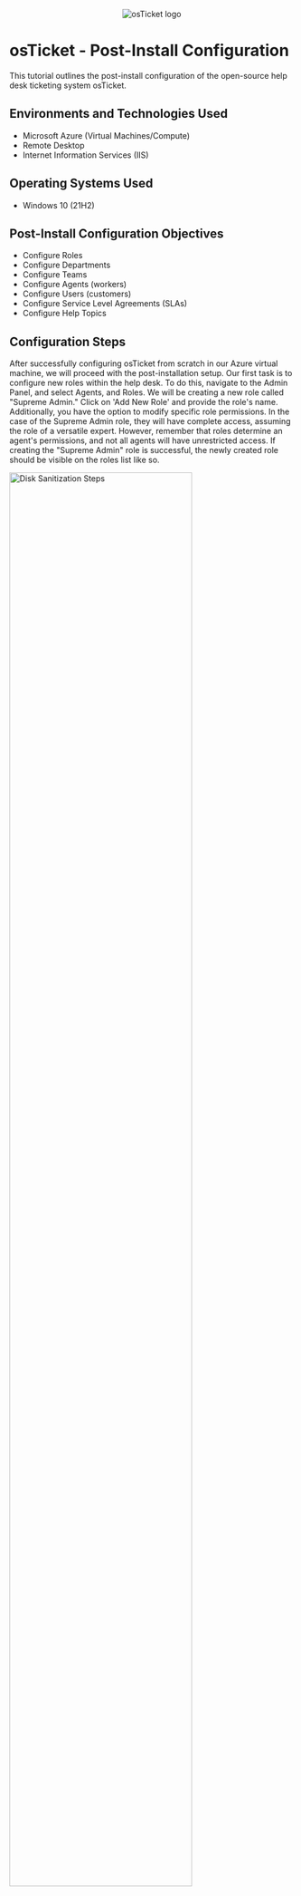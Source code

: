 <p align="center">
<img src="https://i.imgur.com/Clzj7Xs.png" alt="osTicket logo"/>
</p>

<h1>osTicket - Post-Install Configuration</h1>
This tutorial outlines the post-install configuration of the open-source help desk ticketing system osTicket.<br />

<h2>Environments and Technologies Used</h2>

- Microsoft Azure (Virtual Machines/Compute)
- Remote Desktop
- Internet Information Services (IIS)

<h2>Operating Systems Used </h2>

- Windows 10</b> (21H2)

<h2>Post-Install Configuration Objectives</h2>

- Configure Roles
- Configure Departments
- Configure Teams
- Configure Agents (workers)
- Configure Users (customers)
- Configure Service Level Agreements (SLAs)
- Configure Help Topics

<h2>Configuration Steps</h2>

<p>
After successfully configuring osTicket from scratch in our Azure virtual machine, we will proceed with the post-installation setup. Our first task is to configure new roles within the help desk. To do this, navigate to the Admin Panel, and select Agents, and Roles. We will be creating a new role called "Supreme Admin." Click on 'Add New Role' and provide the role's name. Additionally, you have the option to modify specific role permissions. In the case of the Supreme Admin role, they will have complete access, assuming the role of a versatile expert. However, remember that roles determine an agent's permissions, and not all agents will have unrestricted access. If creating the "Supreme Admin" role is successful, the newly created role should be visible on the roles list like so.
</p>
<p>
<img src="https://github.com/tsiensesvendomingos/post-install-config/assets/138411730/434783c8-af61-4c97-b41d-aeb19318a7b1" height="80%" width="80%" alt="Disk Sanitization Steps"/>
</p>
<br />

<p>
Next up, we will establish a new department. Click on the 'Departments' button located in the agent's tab. Every agent will be allocated to a particular department based on their assigned role in the helpdesk. In this scenario, we will create a department named "System Administrators," which will serve as the designated area for the Supreme Admins. Additional configurations like SLAs, managers, and email settings can be configured within the Departments tab.
</p>
<p>
<img src="https://github.com/tsiensesvendomingos/post-install-config/assets/138411730/cc9ed856-447f-40d5-ac56-40d96d3fa7b9" height="80%" width="80%" alt="Disk Sanitization Steps"/>
</p>
<br />

<p>
Once a new department is established, we will establish a fresh team. Teams enable the inclusion of agents from various departments, such as creating a help topic related to a specific product and assigning it to a team of specialized agents handling that particular product. To form a team, navigate to the "Agents" section and select "Teams." A Level I Support Team is already in place by default, so we will generate a Level II Team.
</p>
<p>
<img src="https://github.com/tsiensesvendomingos/post-install-config/assets/138411730/c2e971c8-9e31-4065-afc9-bae65d2b63e1" height="80%" width="80%" alt="Disk Sanitization Steps"/>
</p>
<br />
<p>
Our next step involves creating Agents, the staff members responsible for resolving helpdesk tickets. Agents are designated to specific departments and assume primary roles in handling tickets related to their assigned departments. Moreover, Agents may be granted access to additional departments beyond their own, with varying roles based on the department they belong to. The assignment of permissions, access, and team affiliations will be carried out within the Agents tab.
</p>
<p>
<img src="https://github.com/tsiensesvendomingos/post-install-config/assets/138411730/1396a32f-ca2d-42e2-b452-452b02486ce4" height="80%" width="80%" alt="Disk Sanitization Steps"/>
</p>
<br />
<p>
<img src="https://github.com/tsiensesvendomingos/post-install-config/assets/138411730/950b5625-2274-4400-acb5-17b6b7fa436f" height="80%" width="80%" alt="Disk Sanitization Steps"/>
</p>
<br />
<p>
Following that, we will proceed with user creation. Users refer to customers who generate tickets when encountering problems. Each user is recognized by their unique email address. To create a user, navigate to the Agent Panel, select "Users," access the "User Directory," and finally click on "Add User."
</p>
<p>
<img src="https://github.com/tsiensesvendomingos/post-install-config/assets/138411730/e1780f16-ad93-4bca-bff1-2a2316c9f5f5" height="80%" width="80%" alt="Disk Sanitization Steps"/>
</p>
<p>
<img src="https://github.com/tsiensesvendomingos/post-install-config/assets/138411730/a70dff75-e0d0-4694-835b-2c814028649c" height="80%" width="80%" alt="Disk Sanitization Steps"/>
</p>
<br />
<p>
The Service Level Agreement (SLA) Plans establish the timeframe for the help desk to resolve individual tickets. To create SLA Plans, navigate to the Admin Panel and access the "Manage" section, specifically the "SLA Plans" option. Each SLA Plan consists of a predefined schedule and a designated grace period. The first picture below is an example of an SLA Plan named "SEV-A," featuring a 24/7 schedule and a one-hour grace period. Two additional SLA Plans can be created to expand the available options: "SEV-B" with a 24/7 schedule and a grace period of four hours, and "SEV-C" with an eight-hour grace period that applies exclusively to business days.
</p>
<p>
<img src="https://github.com/tsiensesvendomingos/post-install-config/assets/138411730/4d3377d5-4860-45d0-9fe0-c3bd41039a1e" height="80%" width="80%" alt="Disk Sanitization Steps"/>
</p>
<p>
<img src="https://github.com/tsiensesvendomingos/post-install-config/assets/138411730/5fcb4d8d-64fe-4cf7-8e00-fbc76a570b1a" height="80%" width="80%" alt="Disk Sanitization Steps"/>
</p>
<br />
<p>
The purpose of Help Topics is to assist users in organizing their tickets. We plan to establish four distinct categories (Business Critical Outage, Personal Computer Issues, Equipment Issues, and Password Reset) in addition to the default topics, from which end users can choose when submitting a problem report.
</p>
<p>  
<img src="https://github.com/tsiensesvendomingos/post-install-config/assets/138411730/507539db-6315-4d3a-a18a-acbdb367242c" height="80%" width="80%" alt="Disk Sanitization Steps"/>
</p>
<p>
<img src="https://github.com/tsiensesvendomingos/post-install-config/assets/138411730/3b8957e1-a6b8-42b7-b4be-df78b2111692" height="80%" width="80%" alt="Disk Sanitization Steps"/>
</p>
<br />
<br />
